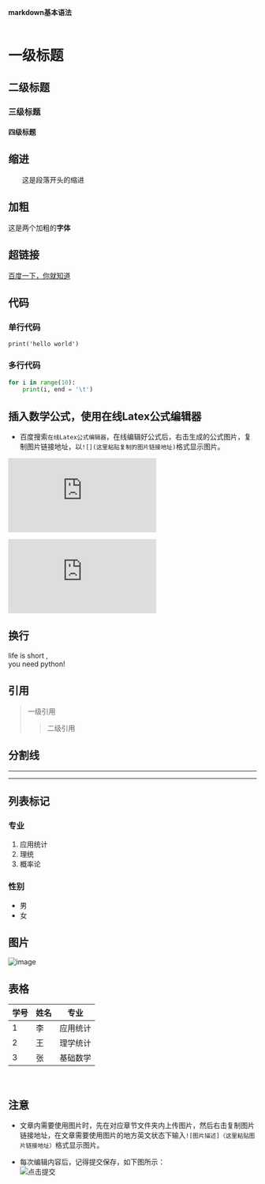 
**markdown基本语法**  
<br>


# 一级标题
## 二级标题
### 三级标题
#### 四级标题
  
  
## 缩进<br>
&emsp;&emsp;这是段落开头的缩进<br>
  
  
## 加粗<br>
这是两个加粗的**字体**
  
  
## 超链接<br>
[百度一下，你就知道](http://www.baidu.com/)
  
  
## 代码  
### 单行代码  

`print('hello world')`  


  
### 多行代码  
```python
for i in range(10):
    print(i, end = '\t')
```  

  
## 插入数学公式，使用在线Latex公式编辑器  

- 百度搜索`在线Latex公式编辑器`，在线编辑好公式后，右击生成的公式图片，复制图片链接地址，以`![](这里粘贴复制的图片链接地址)`格式显示图片。  



![](http://latex.codecogs.com/gif.latex?%5Csqrt%7Ba%5E2&plus;b%5E2%7D)  

![](http://latex.codecogs.com/gif.latex?2H_2%20&plus;%20O_2%20%5Cxrightarrow%7Bn%2Cm%7D2H_2O)  




## 换行  
life is short ,  <br/>you need python!  


  
## 引用  
>一级引用  
>>二级引用  
  
  
## 分割线  
***
---
  
  
## 列表标记  
### 专业  
1. 应用统计  
2. 理统  
3. 概率论  

### 性别  
* 男  
* 女  
  
 ## 图片  
 
 ![image](https://github.com/yanjiusheng2018/dlt/blob/master/image/python.jpg)  
   
 ## 表格  
   
   
学号|姓名|专业
-|-|-
1|李|应用统计
2|王|理学统计
3|张|基础数学
<br>

## 注意  

- 文章内需要使用图片时，先在对应章节文件夹内上传图片，然后右击复制图片链接地址，在文章需要使用图片的地方英文状态下输入`![图片描述]（这里粘贴图片链接地址）`格式显示图片。  

- 每次编辑内容后，记得提交保存，如下图所示：  
![点击提交](https://github.com/yanjiusheng2018/dlt/blob/master/src/content/Chapter01/tupian.jpg)
